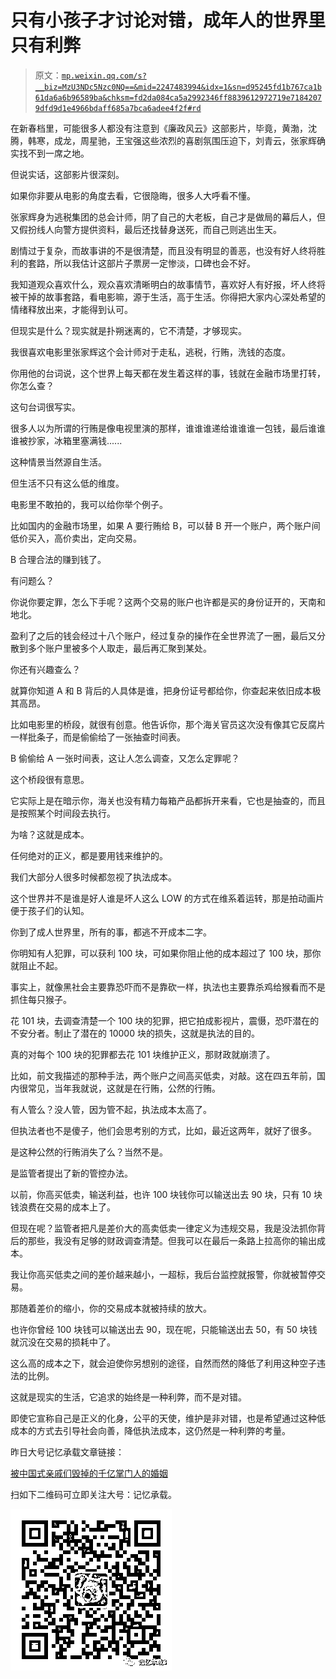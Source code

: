 # 只有小孩子才讨论对错，成年人的世界里只有利弊

> 原文：[`mp.weixin.qq.com/s?__biz=MzU3NDc5Nzc0NQ==&mid=2247483994&idx=1&sn=d95245fd1b767ca1b61da6a6b96589ba&chksm=fd2da084ca5a2992346ff8839612972719e71842079dfd9d1e4966bdaff685a7bca6adee4f2f#rd`](http://mp.weixin.qq.com/s?__biz=MzU3NDc5Nzc0NQ==&mid=2247483994&idx=1&sn=d95245fd1b767ca1b61da6a6b96589ba&chksm=fd2da084ca5a2992346ff8839612972719e71842079dfd9d1e4966bdaff685a7bca6adee4f2f#rd)

在新春档里，可能很多人都没有注意到《廉政风云》这部影片，毕竟，黄渤，沈腾，韩寒，成龙，周星驰，王宝强这些浓烈的喜剧氛围压迫下，刘青云，张家辉确实找不到一席之地。

但说实话，这部影片很深刻。

如果你非要从电影的角度去看，它很隐晦，很多人大呼看不懂。

张家辉身为逃税集团的总会计师，阴了自己的大老板，自己才是做局的幕后人，但又假扮线人向警方提供资料，最后还找替身送死，而自己则逃出生天。

剧情过于复杂，而故事讲的不是很清楚，而且没有明显的善恶，也没有好人终将胜利的套路，所以我估计这部片子票房一定惨淡，口碑也会不好。

我知道观众喜欢什么，观众喜欢清晰明白的故事情节，喜欢好人有好报，坏人终将被干掉的故事套路，看电影嘛，源于生活，高于生活。你得把大家内心深处希望的情绪释放出来，才能得到认可。

但现实是什么？现实就是扑朔迷离的，它不清楚，才够现实。

我很喜欢电影里张家辉这个会计师对于走私，逃税，行贿，洗钱的态度。

你用他的台词说，这个世界上每天都在发生着这样的事，钱就在金融市场里打转，你怎么查？

这句台词很写实。

很多人以为所谓的行贿是像电视里演的那样，谁谁谁递给谁谁谁一包钱，最后谁谁谁被抄家，冰箱里塞满钱......

这种情景当然源自生活。

但生活不只有这么低的维度。

电影里不敢拍的，我可以给你举个例子。

比如国内的金融市场里，如果 A 要行贿给 B，可以替 B 开一个账户，两个账户间低价买入，高价卖出，定向交易。

B 合理合法的赚到钱了。

有问题么？

你说你要定罪，怎么下手呢？这两个交易的账户也许都是买的身份证开的，天南和地北。

盈利了之后的钱会经过十八个账户，经过复杂的操作在全世界流了一圈，最后又分散到多个账户里被多个人取走，最后再汇聚到某处。

你还有兴趣查么？

就算你知道 A 和 B 背后的人具体是谁，把身份证号都给你，你查起来依旧成本极其高昂。

比如电影里的桥段，就很有创意。他告诉你，那个海关官员这次没有像其它反腐片一样批条子，而是偷偷给了一张抽查时间表。

B 偷偷给 A 一张时间表，这让人怎么调查，又怎么定罪呢？

这个桥段很有意思。

它实际上是在暗示你，海关也没有精力每箱产品都拆开来看，它也是抽查的，而且是按照某个时间段去执行。

为啥？这就是成本。

任何绝对的正义，都是要用钱来维护的。

我们大部分人很多时候都忽视了执法成本。

这个世界并不是谁是好人谁是坏人这么 LOW 的方式在维系着运转，那是拍动画片便于孩子们的认知。

你到了成人世界里，所有的事，都逃不开成本二字。

你明知有人犯罪，可以获利 100 块，可如果你阻止他的成本超过了 100 块，那你就阻止不起。

事实上，就像黑社会主要靠恐吓而不是靠砍一样，执法也主要靠杀鸡给猴看而不是抓住每只猴子。

花 101 块，去调查清楚一个 100 块的犯罪，把它拍成影视片，震慑，恐吓潜在的不安分者。制止了潜在的 10000 块的损失，这就是执法的目的。

真的对每个 100 块的犯罪都去花 101 块维护正义，那财政就崩溃了。

比如，前文我描述的那种手法，两个账户之间高买低卖，对敲。这在四五年前，国内很常见，当年我就说，这就是在行贿，公然的行贿。

有人管么？没人管，因为管不起，执法成本太高了。

但执法者也不是傻子，他们会思考别的方式，比如，最近这两年，就好了很多。

是这种公然的行贿消失了么？当然不是。

是监管者提出了新的管控办法。

以前，你高买低卖，输送利益，也许 100 块钱你可以输送出去 90 块，只有 10 块钱浪费在交易的成本上了。

但现在呢？监管者把凡是差价大的高卖低卖一律定义为违规交易，我是没法抓你背后的那些，我没有足够的财政调查清楚。但我可以在最后一条路上拉高你的输出成本。

我让你高买低卖之间的差价越来越小，一超标，我后台监控就报警，你就被暂停交易。

那随着差价的缩小，你的交易成本就被持续的放大。

也许你曾经 100 块钱可以输送出去 90，现在呢，只能输送出去 50，有 50 块钱就沉没在交易的损耗中了。

这么高的成本之下，就会迫使你另想别的途径，自然而然的降低了利用这种空子违法的比例。

这就是现实的生活，它追求的始终是一种利弊，而不是对错。

即使它宣称自己是正义的化身，公平的天使，维护是非对错，也是希望通过这种低成本的方式去引导社会向善，降低执法成本，这仍然是一种利弊的考量。

昨日大号记忆承载文章链接：

[被中国式亲戚们毁掉的千亿掌门人的婚姻](https://mp.weixin.qq.com/s?__biz=MzU0MjYwNDU2Mw==&mid=2247485736&idx=1&sn=233862d31ddb6de5c8ae7a74411b4a4f&chksm=fb196554cc6eec429f1a2cc9aceacc7238e30da96765e3e8228c606e2b25c6cbe1d699c74c9c&token=1994916436&lang=zh_CN&scene=21#wechat_redirect)

扫如下二维码可立即关注大号：记忆承载。 

![](img/6412e8362dbc295406bf8193721e0190.png)